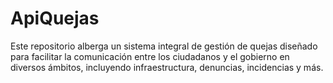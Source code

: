 # ApiQuejas
Este repositorio alberga un sistema integral de gestión de quejas diseñado para facilitar la comunicación entre los ciudadanos y el gobierno en diversos ámbitos, incluyendo infraestructura, denuncias, incidencias y más.
